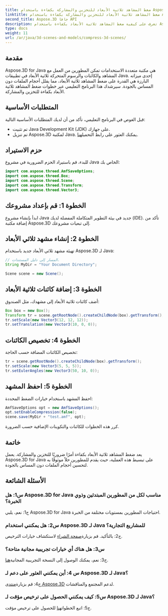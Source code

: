 ```yaml
---
title: ضغط المشاهد ثلاثية الأبعاد للتخزين والمشاركة بكفاءة باستخدام Aspose.3D لـ Java
linktitle: ضغط المشاهد ثلاثية الأبعاد للتخزين والمشاركة بكفاءة باستخدام Aspose.3D لـ Java
second_title: Aspose.3D جافا API
description: تعرف على كيفية ضغط المشاهد ثلاثية الأبعاد بكفاءة باستخدام Aspose.3D لـ Java. اتبع دليلنا خطوة بخطوة للتخزين والمشاركة الأمثل.
type: docs
weight: 11
url: /ar/java/3d-scenes-and-models/compress-3d-scenes/
---
```

## مقدمة

Aspose.3D for Java هي مكتبة متعددة الاستخدامات تمكن المطورين من العمل مع المشاهد والكائنات والرسوم المتحركة ثلاثية الأبعاد في تطبيقات Java. إحدى ميزاته البارزة هي القدرة على ضغط المشاهد ثلاثية الأبعاد، مما يقلل أحجام الملفات دون المساس بالجودة. سيرشدك هذا البرنامج التعليمي عبر خطوات ضغط المشاهد ثلاثية الأبعاد بكفاءة للتخزين والمشاركة.

## المتطلبات الأساسية

قبل الغوص في البرنامج التعليمي، تأكد من أن لديك المتطلبات الأساسية التالية:

- تم تثبيت Java Development Kit (JDK) على جهازك.
-  تم تنزيل Aspose.3D لمكتبة Java. يمكنك العثور على رابط التحميل[هنا](https://releases.aspose.com/3d/java/).

## حزم الاستيراد

للبدء، قم باستيراد الحزم الضرورية في مشروع Java الخاص بك:

```java
import com.aspose.threed.AmfSaveOptions;
import com.aspose.threed.Box;
import com.aspose.threed.Scene;
import com.aspose.threed.Transform;
import com.aspose.threed.Vector3;
```

## الخطوة 1: قم بإعداد مشروعك

ابدأ بإنشاء مشروع Java جديد في بيئة التطوير المتكاملة المفضلة لديك (IDE). تأكد من إضافة مكتبة Aspose.3D إلى تبعيات مشروعك.

## الخطوة 2: إنشاء مشهد ثلاثي الأبعاد

تهيئة مشهد ثلاثي الأبعاد جديد باستخدام Aspose.3D لـ Java:

```java
// المسار إلى دليل المستندات.
String MyDir = "Your Document Directory";

Scene scene = new Scene();
```

## الخطوة 3: إضافة كائنات ثلاثية الأبعاد

أضف كائنات ثلاثية الأبعاد إلى مشهدك، مثل الصندوق:

```java
Box box = new Box();
Transform tr = scene.getRootNode().createChildNode(box).getTransform();
tr.setScale(new Vector3(12, 12, 12));
tr.setTranslation(new Vector3(10, 0, 0));
```

## الخطوة 4: تخصيص الكائنات

تخصيص الكائنات المضافة حسب الحاجة:

```java
tr = scene.getRootNode().createChildNode(box).getTransform();
tr.setScale(new Vector3(5, 5, 5));
tr.setEulerAngles(new Vector3(50, 10, 0));
```

## الخطوة 5: احفظ المشهد

احفظ المشهد باستخدام خيارات الضغط المحددة:

```java
AmfSaveOptions opt = new AmfSaveOptions();
opt.setEnableCompression(false);
scene.save(MyDir + "test.amf", opt);
```

كرر هذه الخطوات للكائنات والتكوينات الإضافية حسب الضرورة.

## خاتمة

يعد ضغط المشاهد ثلاثية الأبعاد بكفاءة أمرًا ضروريًا للتخزين والمشاركة. يعمل Aspose.3D for Java على تبسيط هذه العملية، حيث يقدم للمطورين حلاً موثوقًا به لتحسين أحجام الملفات دون المساس بالجودة.

## الأسئلة الشائعة

### س1: هل Aspose.3D for Java مناسب لكل من المطورين المبتدئين وذوي الخبرة؟

ج1: نعم، يلبي Aspose.3D for Java احتياجات المطورين بمستويات مختلفة من الخبرة.

### س2: هل يمكنني استخدام Aspose.3D لـ Java للمشاريع التجارية؟

 ج2: بالتأكيد. قم بزيارة[صفحة الشراء](https://purchase.aspose.com/buy) لاستكشاف خيارات الترخيص.

### س3: هل هناك أي خيارات تجريبية مجانية متاحة؟

ج3: نعم، يمكنك الوصول إلى النسخة التجريبية المجانية[هنا](https://releases.aspose.com/).

### س 4: أين يمكنني العثور على دعم لـ Aspose.3D لـ Java؟

 ج4: قم بزيارة[منتدى Aspose.3D](https://forum.aspose.com/c/3d/18) لدعم المجتمع والمناقشات.

### س5: كيف يمكنني الحصول على ترخيص مؤقت لـ Aspose.3D لـ Java؟

 ج5: اتبع الخطوات[هنا](https://purchase.aspose.com/temporary-license/) للحصول على ترخيص مؤقت.

